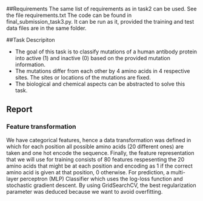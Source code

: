 ##Requirements
The same list of requirements as in task2 can be used. See the file requirements.txt
The code can be found in final_submission_task3.py. It can be run as it, provided the training and test data files are in the same folder.

##Task Descripiton
- The goal of this task is to classify mutations of a human antibody protein into active (1) and inactive (0) based on the provided mutation information.
- The mutations differ from each other by 4 amino acids in 4 respective sites. The sites or locations of the mutations are fixed.
- The biological and chemical aspects can be abstracted to solve this task.

## Report
### Feature transformation
We have categorical features, hence a data transformation was defined in which for each position all possible amino acids (20 different ones) are taken and one hot encode the sequence.
Finally, the feature representation that we will use for training consists of 80 features respesenting the 20 amino acids that might be at each position and encoding as 1 if the correct amino acid is given at that position, 0 otherwise.
For prediction, a multi-layer perceptron (MLP) Classifier which uses the log-loss function and stochastic gradient descent.
By using GridSearchCV, the best regularization parameter was deduced because we want to avoid overfitting.
